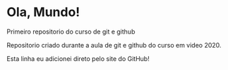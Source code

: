 # Ola, Mundo!
 Primeiro repositorio do curso de git e github

Repositorio criado durante a aula de git e github do curso em video 2020.

Esta linha eu adicionei direto pelo site do GitHub!
